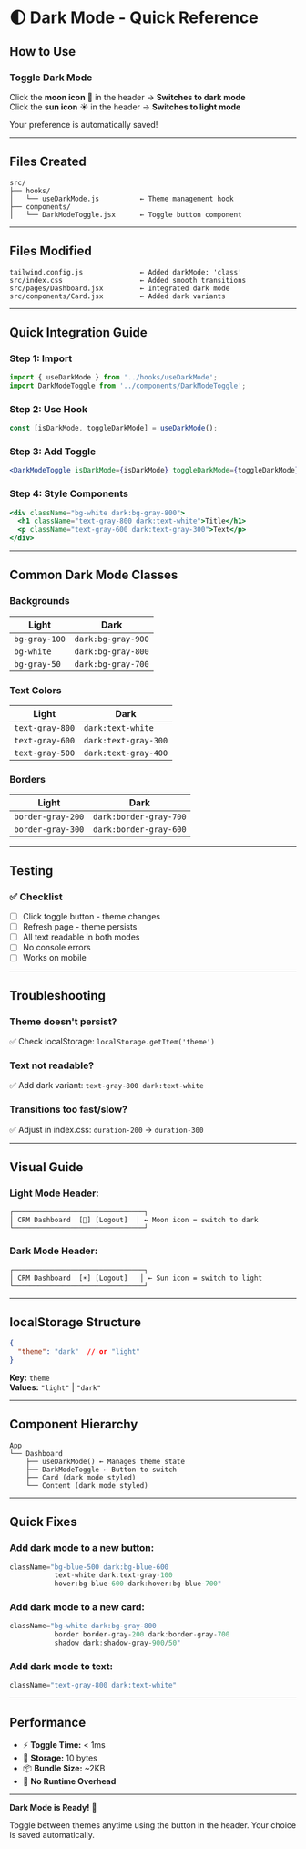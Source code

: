 # 🌓 Dark Mode - Quick Reference

## How to Use

### Toggle Dark Mode
Click the **moon icon** 🌙 in the header → **Switches to dark mode**  
Click the **sun icon** ☀️ in the header → **Switches to light mode**

Your preference is automatically saved!

---

## Files Created

```
src/
├── hooks/
│   └── useDarkMode.js          ← Theme management hook
├── components/
│   └── DarkModeToggle.jsx      ← Toggle button component
```

---

## Files Modified

```
tailwind.config.js              ← Added darkMode: 'class'
src/index.css                   ← Added smooth transitions
src/pages/Dashboard.jsx         ← Integrated dark mode
src/components/Card.jsx         ← Added dark variants
```

---

## Quick Integration Guide

### Step 1: Import
```javascript
import { useDarkMode } from '../hooks/useDarkMode';
import DarkModeToggle from '../components/DarkModeToggle';
```

### Step 2: Use Hook
```javascript
const [isDarkMode, toggleDarkMode] = useDarkMode();
```

### Step 3: Add Toggle
```jsx
<DarkModeToggle isDarkMode={isDarkMode} toggleDarkMode={toggleDarkMode} />
```

### Step 4: Style Components
```jsx
<div className="bg-white dark:bg-gray-800">
  <h1 className="text-gray-800 dark:text-white">Title</h1>
  <p className="text-gray-600 dark:text-gray-300">Text</p>
</div>
```

---

## Common Dark Mode Classes

### Backgrounds
| Light | Dark |
|-------|------|
| `bg-gray-100` | `dark:bg-gray-900` |
| `bg-white` | `dark:bg-gray-800` |
| `bg-gray-50` | `dark:bg-gray-700` |

### Text Colors
| Light | Dark |
|-------|------|
| `text-gray-800` | `dark:text-white` |
| `text-gray-600` | `dark:text-gray-300` |
| `text-gray-500` | `dark:text-gray-400` |

### Borders
| Light | Dark |
|-------|------|
| `border-gray-200` | `dark:border-gray-700` |
| `border-gray-300` | `dark:border-gray-600` |

---

## Testing

### ✅ Checklist
- [ ] Click toggle button - theme changes
- [ ] Refresh page - theme persists
- [ ] All text readable in both modes
- [ ] No console errors
- [ ] Works on mobile

---

## Troubleshooting

### Theme doesn't persist?
✅ Check localStorage: `localStorage.getItem('theme')`

### Text not readable?
✅ Add dark variant: `text-gray-800 dark:text-white`

### Transitions too fast/slow?
✅ Adjust in index.css: `duration-200` → `duration-300`

---

## Visual Guide

### Light Mode Header:
```
┌────────────────────────────────┐
│ CRM Dashboard  [🌙] [Logout]  │ ← Moon icon = switch to dark
└────────────────────────────────┘
```

### Dark Mode Header:
```
┌────────────────────────────────┐
│ CRM Dashboard  [☀️] [Logout]   │ ← Sun icon = switch to light
└────────────────────────────────┘
```

---

## localStorage Structure

```json
{
  "theme": "dark"  // or "light"
}
```

**Key:** `theme`  
**Values:** `"light"` | `"dark"`

---

## Component Hierarchy

```
App
└── Dashboard
    ├── useDarkMode() ← Manages theme state
    ├── DarkModeToggle ← Button to switch
    ├── Card (dark mode styled)
    └── Content (dark mode styled)
```

---

## Quick Fixes

### Add dark mode to a new button:
```jsx
className="bg-blue-500 dark:bg-blue-600 
           text-white dark:text-gray-100
           hover:bg-blue-600 dark:hover:bg-blue-700"
```

### Add dark mode to a new card:
```jsx
className="bg-white dark:bg-gray-800 
           border border-gray-200 dark:border-gray-700
           shadow dark:shadow-gray-900/50"
```

### Add dark mode to text:
```jsx
className="text-gray-800 dark:text-white"
```

---

## Performance

- ⚡ **Toggle Time:** < 1ms
- 💾 **Storage:** 10 bytes
- 📦 **Bundle Size:** ~2KB
- 🚀 **No Runtime Overhead**

---

**Dark Mode is Ready!** 🎉

Toggle between themes anytime using the button in the header. Your choice is saved automatically.
